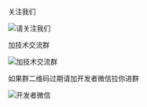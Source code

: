 
关注我们 

![请关注我们](https://images.gitee.com/uploads/images/2020/0825/172059_4959822b_2012975.png "屏幕截图.png")


加技术交流群

<!-- ![加技术交流群](https://images.gitee.com/uploads/images/2020/0922/092152_8b623f8b_2012975.png "屏幕截图.png") -->
![加技术交流群](https://stivepeim.gitee.io/my-images/iShot2020-10-13%2018.54.04.png "屏幕截图.png")


如果群二维码过期请加开发者微信拉你进群

![开发者微信](https://stivepeim.gitee.io/my-images/iShot2020-10-13.png "屏幕截图.png")




